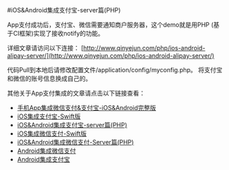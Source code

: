 #iOS&Android集成支付宝-server篇(PHP)

App支付成功后，支付宝、微信需要通知商户服务器，这个demo就是用PHP (基于CI框架)实现了接收notify的功能。

详细文章请访问以下连接： [http://www.qinyejun.com/php/ios-android-alipay-server/](http://www.qinyejun.com/php/ios-android-alipay-server/)

代码Pull到本地后请修改配置文件/application/config/myconfig.php。 将支付宝和微信的账号信息换成自己的。

其他关于App支付集成的文章请点击以下链接查看：  
- [手机App集成微信支付&支付宝-iOS&Android完整版](http://www.qinyejun.com/ios/app-wechatpay-alipay-ios-android/)
- [iOS集成支付宝-Swift版](http://www.qinyejun.com/ios/ios-alipay-swift)
- [iOS&Android集成支付宝-server篇(PHP)](http://www.qinyejun.com/php/ios-android-alipay-server/)
- [iOS集成微信支付-Swift版](http://www.qinyejun.com/ios/ios-wechatpay-swift/)
- [iOS&Android集成微信支付-Server篇(PHP)](http://www.qinyejun.com/php/ios-wechatpay-server-php/)
- [Android集成微信支付](http://www.qinyejun.com/android/android-wechatpay/)
- [Android集成支付宝](http://www.qinyejun.com/android/android-alipay/)
